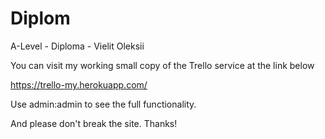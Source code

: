 # Diplom
A-Level - Diploma - Vielit Oleksii

You can visit my working small copy of the Trello service at the link below

https://trello-my.herokuapp.com/

Use admin:admin to see the full functionality. 

And please don't break the site. Thanks!
